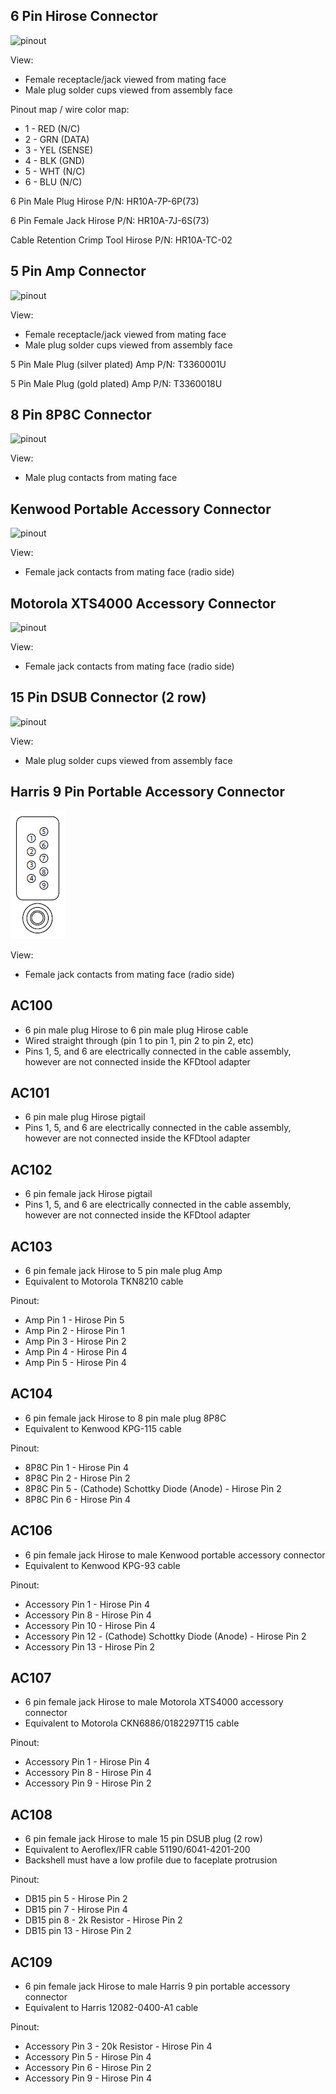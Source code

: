 6 Pin Hirose Connector
----------------------

![pinout](pic/6_pin_hirose_female_receptacle_pinout.png)

View:

* Female receptacle/jack viewed from mating face
* Male plug solder cups viewed from assembly face

Pinout map / wire color map:

* 1 - RED (N/C)
* 2 - GRN (DATA)
* 3 - YEL (SENSE)
* 4 - BLK (GND)
* 5 - WHT (N/C)
* 6 - BLU (N/C)

6 Pin Male Plug Hirose P/N: HR10A-7P-6P(73)

6 Pin Female Jack Hirose P/N: HR10A-7J-6S(73)

Cable Retention Crimp Tool Hirose P/N: HR10A-TC-02

5 Pin Amp Connector
-------------------

![pinout](pic/5_pin_amp.png)

View:

* Female receptacle/jack viewed from mating face
* Male plug solder cups viewed from assembly face

5 Pin Male Plug (silver plated) Amp P/N: T3360001U

5 Pin Male Plug (gold plated) Amp P/N: T3360018U

8 Pin 8P8C Connector
--------------------

![pinout](pic/8_pin_8p8c.png)

View:

* Male plug contacts from mating face

Kenwood Portable Accessory Connector
------------------------------------

![pinout](pic/kenwood_port_accy.png)

View:

* Female jack contacts from mating face (radio side)

Motorola XTS4000 Accessory Connector
------------------------------------

![pinout](pic/motorola_xts4000_accy.png)

View:

* Female jack contacts from mating face (radio side)

15 Pin DSUB Connector (2 row)
-----------------------------

![pinout](pic/15_pin_dsub_2_row.png)

View:

* Male plug solder cups viewed from assembly face

Harris 9 Pin Portable Accessory Connector
-----------------------------------------

![pinout](pic/harris_9_pin_port_accy.png)

View:

* Female jack contacts from mating face (radio side)

AC100
-----

* 6 pin male plug Hirose to 6 pin male plug Hirose cable
* Wired straight through (pin 1 to pin 1, pin 2 to pin 2, etc)
* Pins 1, 5, and 6 are electrically connected in the cable assembly, however are not connected inside the KFDtool adapter

AC101
-----

* 6 pin male plug Hirose pigtail
* Pins 1, 5, and 6 are electrically connected in the cable assembly, however are not connected inside the KFDtool adapter

AC102
-----

* 6 pin female jack Hirose pigtail
* Pins 1, 5, and 6 are electrically connected in the cable assembly, however are not connected inside the KFDtool adapter

AC103
-----

* 6 pin female jack Hirose to 5 pin male plug Amp
* Equivalent to Motorola TKN8210 cable

Pinout:

* Amp Pin 1 - Hirose Pin 5
* Amp Pin 2 - Hirose Pin 1
* Amp Pin 3 - Hirose Pin 2
* Amp Pin 4 - Hirose Pin 4
* Amp Pin 5 - Hirose Pin 4

AC104
-----

* 6 pin female jack Hirose to 8 pin male plug 8P8C
* Equivalent to Kenwood KPG-115 cable

Pinout:

* 8P8C Pin 1 - Hirose Pin 4
* 8P8C Pin 2 - Hirose Pin 2
* 8P8C Pin 5 - (Cathode) Schottky Diode (Anode) - Hirose Pin 2
* 8P8C Pin 6 - Hirose Pin 4

AC106
-----

* 6 pin female jack Hirose to male Kenwood portable accessory connector
* Equivalent to Kenwood KPG-93 cable

Pinout:

* Accessory Pin 1 - Hirose Pin 4
* Accessory Pin 8 - Hirose Pin 4
* Accessory Pin 10 - Hirose Pin 4
* Accessory Pin 12 - (Cathode) Schottky Diode (Anode) - Hirose Pin 2
* Accessory Pin 13 - Hirose Pin 2

AC107
-----

* 6 pin female jack Hirose to male Motorola XTS4000 accessory connector
* Equivalent to Motorola CKN6886/0182297T15 cable

Pinout:

* Accessory Pin 1 - Hirose Pin 4
* Accessory Pin 8 - Hirose Pin 4
* Accessory Pin 9 - Hirose Pin 2

AC108
-----

* 6 pin female jack Hirose to male 15 pin DSUB plug (2 row)
* Equivalent to Aeroflex/IFR cable 51190/6041-4201-200
* Backshell must have a low profile due to faceplate protrusion

Pinout:

* DB15 pin 5 - Hirose Pin 2
* DB15 pin 7 - Hirose Pin 4
* DB15 pin 8 - 2k Resistor - Hirose Pin 2
* DB15 pin 13 - Hirose Pin 2

AC109
-----

* 6 pin female jack Hirose to male Harris 9 pin portable accessory connector
* Equivalent to Harris 12082-0400-A1 cable

Pinout:

* Accessory Pin 3 - 20k Resistor - Hirose Pin 4
* Accessory Pin 5 - Hirose Pin 4
* Accessory Pin 6 - Hirose Pin 2
* Accessory Pin 9 - Hirose Pin 4

